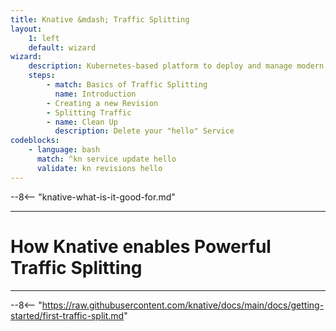 ```yaml
---
title: Knative &mdash; Traffic Splitting
layout:
    1: left
    default: wizard
wizard:
    description: Kubernetes-based platform to deploy and manage modern serverless workloads
    steps:
        - match: Basics of Traffic Splitting
          name: Introduction
        - Creating a new Revision
        - Splitting Traffic
        - name: Clean Up
          description: Delete your "hello" Service
codeblocks:
    - language: bash
      match: ^kn service update hello
      validate: kn revisions hello
---
```


--8<-- "knative-what-is-it-good-for.md"

---

# How Knative enables Powerful Traffic Splitting

---

--8<-- "https://raw.githubusercontent.com/knative/docs/main/docs/getting-started/first-traffic-split.md"
